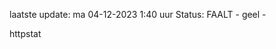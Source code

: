 laatste update: 
ma 04-12-2023  1:40   uur 
Status: FAALT - geel - 
<div class="service Y">httpstat</div>